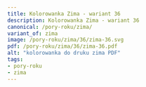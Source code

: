 ```yaml
---
title: Kolorowanka Zima - wariant 36
description: Kolorowanka Zima - wariant 36
canonical: /pory-roku/zima/
variant_of: zima
image: /pory-roku/zima/36/zima-36.svg
pdf: /pory-roku/zima/36/zima-36.pdf
alt: "kolorowanka do druku zima PDF"
tags:
- pory-roku
- zima
---
```

